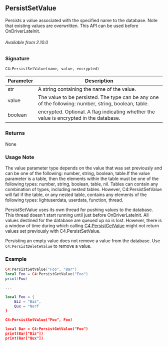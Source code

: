 ## PersistSetValue

Persists a value associated with the specified name to the database. Note that existing values are overwritten. This API can be used before OnDriverLateInit.

###### Available from 2.10.0

### Signature

`C4:PersistSetValue(name, value, encrypted) `


| Parameter | Description |
| --- | --- |
| str | A string containing the name of the value. |
| value | The value to be persisted. The type can be any one of the following: number, string, boolean, table. |
|boolean| encrypted. Optional. A flag indicating whether the value is encrypted in the database.|


### Returns

None


### Usage Note

The value parameter type depends on the value that was set previously and can be one of the following: number, string, boolean, table.If the value parameter is a table, then the elements within the table must be one of the following types: number, string, boolean, table, nil. Tables can contain any combination of types, including nested tables. However, C4:PersistSetValue will fail if the table, or any nested table, contains any elements of the following types: lightuserdata, userdata, function, thread.


PersistSetValue uses its own thread for pushing values to the database. This thread doesn't start running until just before OnDriverLateInit. All values destined for the database are queued up so is lost. However, there is a window of time during which calling [C4:PersistGetValue][1] might not return values set previously with C4.PersistSetValue.

Persisting an empty value does not remove a value from the database. Use `C4:PersistDeleteValue` to remove a value.

### Example

```lua
C4:PersistSetValue("Foo", "Bar")
local Foo = C4:PersistGetValue("Foo")
print(Foo)

...

local Foo = {
    Biz = "Baz",
    Qux = "Norf
}

C4:PersistSetValue("Foo", Foo)

local Bar = C4:PersistGetValue("Foo")
print(Bar["Biz"])
print(Bar["Qux"])
```

[1]:	https://snap-one.github.io/docs-driverworks-api/#persistgetvalue